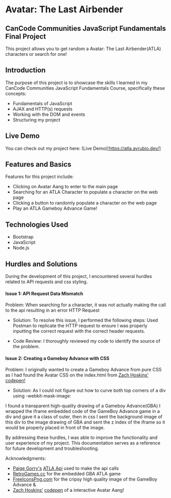 # Avatar: The Last Airbender 
## CanCode Communities JavaScript Fundamentals Final Project

This project allows you to get random a Avatar: The Last Airbender(ATLA) characters or search for one!

## Introduction

The purpose of this project is to showcase the skills I learned in my CanCode Communities JavaScript Fundamentals Course, specifically these concepts:
- Fundamentals of JavaScript
- AJAX and HTTP(s) requests
- Working with the DOM and events
- Structuring my project

## Live Demo
You can check out my project here: (Live Demo)[https://atla.avrubio.dev/]

## Features and Basics
Features for this project include:
- Clicking on Avatar Aang to enter to the main page
- Searching for an ATLA Character to populate a character on the web page
- Clicking a button to randomly populate a character on the web page
- Play an ATLA Gameboy Advance Game!

## Technologies Used
- Bootstrap
- JavaScript
- Node.js

## Hurdles and Solutions
During the development of this project, I encountered several hurdles related to API requests and css styling.

#### Issue 1: API Request Data Mismatch
Problem: When searching for a character, it was not actually making the call to the api resulting in an error HTTP Request 

- Solution: To resolve this issue, I performed the following steps:
  Used Postman to replicate the HTTP request to ensure I was properly inputting the correct request with the correct header requests.

- Code Review: I thoroughly reviewed my code to identify the source of the problem.

#### Issue 2: Creating a Gameboy Advance with CSS
Problem: I originally wanted to create a Gameboy Advance from pure CSS as I had found the Avatar CSS on the index.html from [Zach Hoskins'](https://github.com/zachos-tech) [codepen!](https://codepen.io/zachos/pen/eYJqQBw)

- Solution: As I could not figure out how to curve both top corners of a div using -webkit-mask-image:

I found a transparent high-quality drawing of a Gameboy Advance(GBA)
I wrapped the iframe embedded code of the GameBoy Advance game in a div and gave it a class of outer, then in css I sent the background image of this div to the image drawing of GBA and sent the z index of the iframe so it would be properly placed in front of the image.

By addressing these hurdles, I was able to improve the functionality and user experience of my project. This documentation serves as a reference for future development and troubleshooting.


Acknowledgments:

- [Paige Gorry's](https://github.com/paigeegorry) [ATLA Api](https://github.com/paigeegorry/last-airbender-api) used to make the api calls
- [RetroGames.cc](https://www.retrogames.cc/gameboyadvance-games/avatar-the-last-airbender-u-rising-sun.html) for the embedded GBA ATLA game 
- [FreeIconsPng.com](https://www.freeiconspng.com/img/17233) for the cripsy high quality image of the GameBoy Advance
&
- [Zach Hoskins'](https://github.com/zachos-tech) [codepen](https://codepen.io/zachos/pen/eYJqQBw) of a interactive Avatar Aang!
